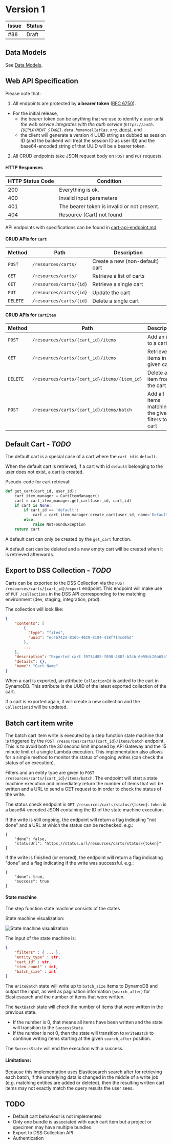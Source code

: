 # Version 1

| Issue | Status |
| ----- | ------ |
| #88   | Draft  |

## Data Models

See [Data Models](cart-api-models.md).

## Web API Specification

Please note that:
1. All endpoints are protected by **a bearer token** ([RFC 6750](https://tools.ietf.org/html/rfc6750)).
  * For the initial release,
    * the bearer token can be anything that we use to identify a user *until the web service integrates with the auth service (`https://auth.{DEPLOYMENT_STAGE}.data.humancellatlas.org`, [docs](https://allspark.dev.data.humancellatlas.org/dcp-ops/docs/wikis/Security/Authentication%20and%20Authorization/Setting%20up%20DCP%20Auth))*, and
    * the client will generate a version 4 UUID string as dubbed as session ID (and the backend will treat the session ID as user ID) and the base64-encoded string of that UUID will be a bearer token.

2. All CRUD endpoints take JSON request body on `POST` and `PUT` requests.

#### HTTP Responses

| HTTP Status Code | Condition |
| --- | --- |
| 200 | Everything is ok. |
| 400 | Invalid input parameters |
| 401 | The bearer token is invalid or not present. |
| 404 | Resource (Cart) not found |

API endpoints with specifications can be found in [cart-api-endpoint.md](cart-api-endpoints.md)

#### CRUD APIs for `Cart`

| Method | Path | Description |
| --- | --- | --- |
| `POST` | `/resources/carts/` | Create a new (non-default) cart |
| `GET` | `/resources/carts/` | Retrieve a list of carts |
| `GET` | `/resources/carts/{id}` | Retrieve a single cart |
| `PUT` | `/resources/carts/{id}` | Update the cart |
| `DELETE` | `/resources/carts/{id}` | Delete a single cart |

#### CRUD APIs for `CartItem`

| Method | Path | Description |
| --- | --- | --- |
| `POST` | `/resources/carts/{cart_id}/items` | Add an item to a cart |
| `GET` | `/resources/carts/{cart_id}/items` | Retrieve all items in the given cart |
| `DELETE` | `/resources/carts/{cart_id}/items/{item_id}` | Delete an item from the cart |
| `POST` | `/resources/carts/{cart_id}/items/batch` | Add all items matching the given filters to a cart |

## Default Cart - *TODO*

The default cart is a special case of a cart where the `cart_id` is `default`.

When the default cart is retrieved, if a cart with id `default` belonging to the user does not exist, 
a cart is created.

Pseudo-code for cart retrieval:
```python
def get_cart(cart_id, user_id):
    cart_item_manager = CartItemManager()
    cart = cart_item_manager.get_cart(user_id, cart_id)
    if cart is None:
        if cart_id == 'default':
            cart = cart_item_manager.create_cart(user_id, name='Default Cart', default=True)
        else:
            raise NotFoundException
    return cart
```

A default cart can only be created by the `get_cart` function.

A default cart can be deleted and a new empty cart will be created when it is retrieved afterwards.

## Export to DSS Collection - *TODO*

Carts can be exported to the DSS Collection via the `POST /resources/carts/{cart_id}/export` endpoint.
This endpoint will make use of `PUT /collections` in the DSS API corresponding to the matching environment 
(dev, staging, integration, prod).

The collection will look like:
```json
{
    "contents": [
        {
          "type": "files",
          "uuid": "ec4b742d-816b-4029-8194-418f714cd05d"
        },
        ...
    ],
    "description": "Exported cart f0734d85-f098-488f-b2cb-6e59dc20a65a",
    "details": {},
    "name": "Cart Name"
}
```

When a cart is exported, an attribute `CollectionId` is added to the cart in DynamoDB.
This attribute is the UUID of the latest exported collection of the cart.

If a cart is exported again, it will create a new collection and the `CollectionId` will be updated.

## Batch cart item write

The batch cart item write is executed by a step function state machine that is triggered by the 
`POST /resources/carts/{cart_id}/items/batch` endpoint.  This is to avoid both the 30 second limit
imposed by API Gateway and the 15 minute limit of a single Lambda execution.  This implementation
also allows for a simple method to monitor the status of ongoing writes (can check the status of an execution).

Filters and an entity type are given to `POST /resources/carts/{cart_id}/items/batch`.
The endpoint will start a state machine execution and immediately return the number
of items that will be written and a URL to send a GET request to in order to check the
status of the write.

The status check endpoint is `GET /resources/carts/status/{token}`.
`token` is a base64-encoded JSON containing the ID of the state machine execution.

If the write is still ongoing, the endpoint will return a flag indicating "not done" and
a URL at which the status can be rechecked.  e.g.:
```
{
    "done": false,
    "statusUrl": "https://status.url/resources/carts/status/{token}"
}
```

If the write is finished (or errored), the endpoint will return a flag indicating "done" 
and a flag indicating if the write was successful.  e.g.: 
```
{
    "done": true,
    "success": true
}
```  

#### State machine

The step function state machine consists of the states

State machine visualization:

![State machine visualization](state_machine.png)

The input of the state machine is:

```json
{
    "filters" : { ... },
    "entity_type" : str,
    "cart_id" : str,
    "item_count" : int,
    "batch_size" : int
}
```

The `WriteBatch` state will write up to `batch_size` items to DynamoDB and output the input, 
as well as pagination information (`search_after`) for Elasticsearch and the number of items 
that were written.

The `NextBatch` state will check the number of items that were written in the previous state.
- If the number is 0, that means all items have been written and the state will transition to
the `SuccessState`.
- If the number is not 0, then the state will transition to `WriteBatch` to continue writing
items starting at the given `search_after` position.

The `SuccessState` will end the execution with a success.

#### Limitations:

Because this implementation uses Elasticsearch search after for retrieving each batch, 
if the underlying data is changed in the middle of a write job (e.g. matching entities 
are added or deleted), then the resulting written cart items may not exactly match
the query results the user sees.

## TODO

- Default cart behaviour is not implemented
- Only one bundle is associated with each cart item but a project or specimen may have multiple bundles
- Export to DSS Collection API
- Authentication
